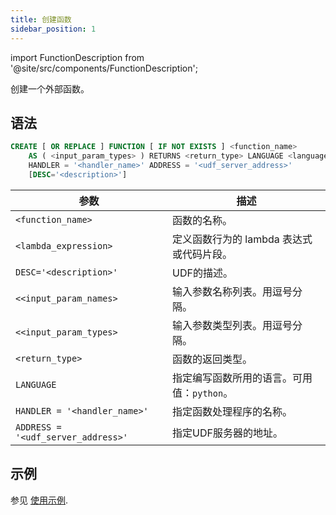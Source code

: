 ```yaml
---
title: 创建函数
sidebar_position: 1
---
```

import FunctionDescription from '@site/src/components/FunctionDescription';

<FunctionDescription description="引入或更新于：v1.2.339"/>

创建一个外部函数。

## 语法

```sql
CREATE [ OR REPLACE ] FUNCTION [ IF NOT EXISTS ] <function_name> 
    AS ( <input_param_types> ) RETURNS <return_type> LANGUAGE <language_name> 
    HANDLER = '<handler_name>' ADDRESS = '<udf_server_address>' 
    [DESC='<description>']
```

| 参数                  | 描述                                                                                             |
|-----------------------|--------------------------------------------------------------------------------------------------|
| `<function_name>`     | 函数的名称。                                                                                    |
| `<lambda_expression>` | 定义函数行为的 lambda 表达式或代码片段。                                                        |
| `DESC='<description>'`  | UDF的描述。|
| `<<input_param_names>`| 输入参数名称列表。用逗号分隔。|
| `<<input_param_types>`| 输入参数类型列表。用逗号分隔。|
| `<return_type>`       | 函数的返回类型。                                                                                  |
| `LANGUAGE`            | 指定编写函数所用的语言。可用值：`python`。                                                         |
| `HANDLER = '<handler_name>'` | 指定函数处理程序的名称。                                                                     |
| `ADDRESS = '<udf_server_address>'` | 指定UDF服务器的地址。                                                               |

## 示例

参见 [使用示例](index.md#usage-examples).